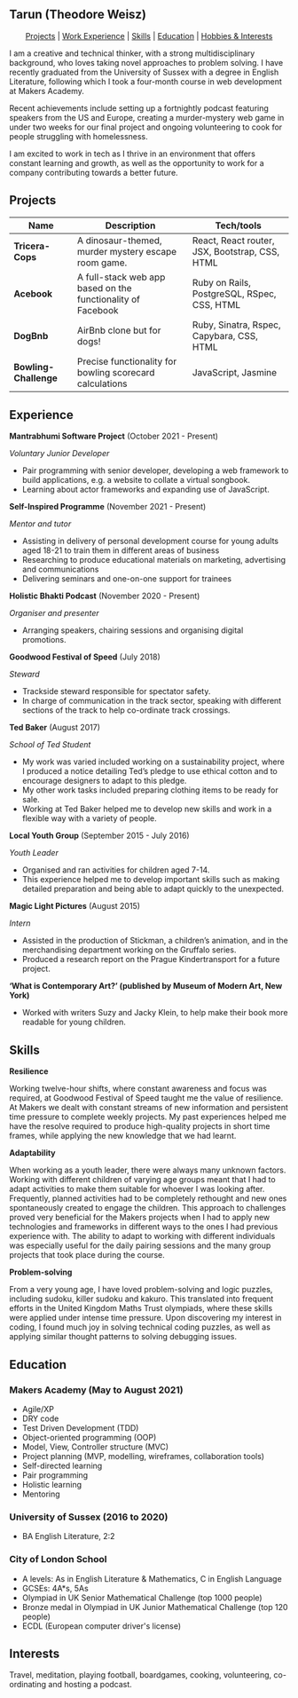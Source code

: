 ## Tarun (Theodore Weisz)

<div align="center">

[Projects](#projects) |
[Work Experience](#experience) |
[Skills](#skills) |
[Education](#education) |
[Hobbies & Interests](#interests) 

</div>

I am a creative and technical thinker, with a strong multidisciplinary background, who loves taking novel approaches to problem solving. I have recently graduated from the University of Sussex with a degree in English Literature, following which I took a four-month course in web development at Makers Academy.

Recent achievements include setting up a fortnightly podcast featuring speakers from the US and Europe, creating a murder-mystery web game in under two weeks for our final project and ongoing volunteering to cook for people struggling with homelessness.

I am excited to work in tech as I thrive in an environment that offers constant learning and growth, as well as the opportunity to work for a company contributing towards a better future.

## Projects

| Name                         | Description       | Tech/tools        |
| ---------------------------- | ----------------- | ----------------- |
| **Tricera-Cops**             | A dinosaur-themed, murder mystery escape room game.| React, React router, JSX, Bootstrap, CSS, HTML |
| **Acebook**       | A full-stack web app based on the functionality of Facebook| Ruby on Rails, PostgreSQL, RSpec, CSS, HTML |
| **DogBnb**        | AirBnb clone but for dogs! | Ruby, Sinatra, Rspec, Capybara, CSS, HTML |
| **Bowling-Challenge** | Precise functionality for bowling scorecard calculations | JavaScript, Jasmine |

## Experience

**Mantrabhumi Software Project** (October 2021 - Present)

_Voluntary Junior Developer_

- Pair programming with senior developer, developing a web framework to build applications, e.g. a website to collate a virtual songbook.
- Learning about actor frameworks and expanding use of JavaScript.

**Self-Inspired Programme** (November 2021 - Present)

_Mentor and tutor_

- Assisting in delivery of personal development course for young adults aged 18-21 to train them in different areas of business
- Researching to produce educational materials on marketing, advertising and communications
- Delivering seminars and one-on-one support for trainees

**Holistic Bhakti Podcast** (November 2020 - Present)

_Organiser and presenter_

- Arranging speakers, chairing sessions and organising digital promotions.

**Goodwood Festival of Speed** (July 2018)

_Steward_

- Trackside steward responsible for spectator safety.
- In charge of communication in the track sector, speaking with different sections of the track to help co-ordinate track crossings.

**Ted Baker** (August 2017)

_School of Ted Student_

- My work was varied included working on a sustainability project, where I produced a notice detailing Ted’s pledge to use ethical cotton and to encourage designers to adapt to this pledge.
- My other work tasks included preparing clothing items to be ready for sale.
- Working at Ted Baker helped me to develop new skills and work in a flexible way with a variety of people.

**Local Youth Group** (September 2015 - July 2016)

_Youth Leader_

- Organised and ran activities for children aged 7-14.
- This experience helped me to develop important skills such as making detailed preparation and being able to adapt quickly to the unexpected.

**Magic Light Pictures** (August 2015)

_Intern_

- Assisted in the production of Stickman, a children’s animation, and in the merchandising department working on the Gruffalo series.
- Produced a research report on the Prague Kindertransport for a future project.

**‘What is Contemporary Art?’ (published by Museum of Modern Art, New York)**

- Worked with writers Suzy and Jacky Klein, to help make their book more readable for young children.

## Skills

**Resilience**

Working twelve-hour shifts, where constant awareness and focus was required, at Goodwood Festival of Speed taught me the value of resilience. At Makers we dealt with constant streams of new information and persistent time pressure to complete weekly projects. My past experiences helped me have the resolve required to produce high-quality projects in short time frames, while applying the new knowledge that we had learnt.

**Adaptability**

When working as a youth leader, there were always many unknown factors. Working with different children of varying age groups meant that I had to adapt activities to make them suitable for whoever I was looking after. Frequently, planned activities had to be completely rethought and new ones spontaneously created to engage the children. This approach to challenges proved very beneficial for the Makers projects when I had to apply new technologies and frameworks in different ways to the ones I had previous experience with. The ability to adapt to working with different individuals was especially useful for the daily pairing sessions and the many group projects that took place during the course.

**Problem-solving**

From a very young age, I have loved problem-solving and logic puzzles, including sudoku, killer sudoku and kakuro. This translated into frequent efforts in the United Kingdom Maths Trust olympiads, where these skills were applied under intense time pressure. Upon discovering my interest in coding, I found much joy in solving technical coding puzzles, as well as applying similar thought patterns to solving debugging issues.


## Education

### Makers Academy (May to August 2021)

- Agile/XP
- DRY code
- Test Driven Development (TDD)
- Object-oriented programming (OOP)
- Model, View, Controller structure (MVC)
- Project planning (MVP, modelling, wireframes, collaboration tools)
- Self-directed learning
- Pair programming
- Holistic learning
- Mentoring

### University of Sussex (2016 to 2020)

- BA English Literature, 2:2

### City of London School
- A levels: As in English Literature & Mathematics, C in English Language
- GCSEs: 4A*s, 5As
- Olympiad in UK Senior Mathematical Challenge (top 1000 people)
- Bronze medal in Olympiad in UK Junior Mathematical Challenge (top 120 people)
- ECDL (European computer driver's license)

## Interests

Travel, meditation, playing football, boardgames, cooking, volunteering, co-ordinating and hosting a podcast.
